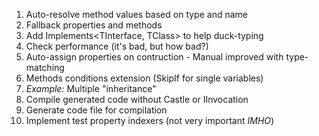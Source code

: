 ﻿1. Auto-resolve method values based on type and name
1. Fallback properties and methods
1. Add Implements<TInterface, TClass> to help duck-typing
1. Check performance (it's bad, but how bad?)
1. Auto-assign properties on contruction - Manual improved with type-matching
1. Methods conditions extension (SkipIf for single variables)
1. *Example:* Multiple "inheritance"
1. Compile generated code without Castle or IInvocation
1. Generate code file for compilation
1. Implement test property indexers (not very important _IMHO_)